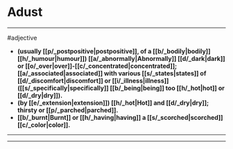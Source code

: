 # Adust
---
#adjective
- **(usually [[p/_postpositive|postpositive]], of a [[b/_bodily|bodily]] [[h/_humour|humour]]) [[a/_abnormally|Abnormally]] [[d/_dark|dark]] or [[o/_over|over]]-[[c/_concentrated|concentrated]]; [[a/_associated|associated]] with various [[s/_states|states]] of [[d/_discomfort|discomfort]] or [[i/_illness|illness]] ([[s/_specifically|specifically]] [[b/_being|being]] too [[h/_hot|hot]] or [[d/_dry|dry]]).**
- **(by [[e/_extension|extension]]) [[h/_hot|Hot]] and [[d/_dry|dry]]; thirsty or [[p/_parched|parched]].**
- **[[b/_burnt|Burnt]] or [[h/_having|having]] a [[s/_scorched|scorched]] [[c/_color|color]].**
---
---
